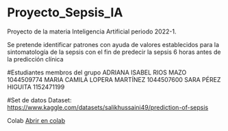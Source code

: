 # Proyecto_Sepsis_IA

Proyecto de la materia Inteligencia Artificial periodo 2022-1.

Se pretende identificar patrones con ayuda de valores establecidos para la sintomatología de la sepsis con el fin de predecir la sepsis 6 horas antes de la predicción clínica

#Estudiantes membros del grupo
ADRIANA ISABEL RIOS MAZO 1044509774
MARIA CAMILA LOPERA MARTÍNEZ 1044507600
SARA PÉREZ HIGUITA  1152471199

#Set de datos 
Dataset: https://www.kaggle.com/datasets/salikhussaini49/prediction-of-sepsis


Colab [Abrir en colab](https://colab.research.google.com/drive/1gzx6JX5oagV_ZqHH7bof3GoTPxYAnIGS?hl=es#scrollTo=tK-seimrB3ta)
